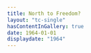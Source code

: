 ```yaml
---
title: North to Freedom?
layout: "tc-single"
hasContentInGallery: true
date: 1964-01-01
displaydate: "1964"
---
```

